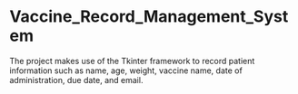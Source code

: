 # Vaccine_Record_Management_System
The project makes use of the Tkinter framework to record patient information such as name, age, weight, vaccine name, date of administration, due date, and email.
